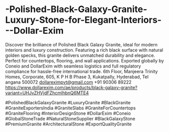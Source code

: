 # -Polished-Black-Galaxy-Granite-Luxury-Stone-for-Elegant-Interiors---Dollar-Exim
 Discover the brilliance of Polished Black Galaxy Granite, ideal for modern interiors and luxury construction. Featuring a rich black surface with natural golden specks, this granite delivers unmatched durability and elegance. Perfect for countertops, flooring, and wall applications. Exported globally by Coneio and DollarExim with seamless logistics and full regulatory compliance for hassle-free international trade.
 6th Floor, Manjeera Trinity Homes, Corporate, 605, K P H B Phase 3, Kukatpally, Hyderabad, Tel angana 500072
dollareximpvt@gmail.com 
+91 90306 89222
https://www.dollarexim.com/ae/products/black-galaxy-granite?variant=UHJvZHVjdFZhcmlhbnQ6MTE4 


 #PolishedBlackGalaxyGranite #LuxuryGranite #BlackGranite #GraniteExportersIndia #GraniteSlabs #GraniteForCountertops #GraniteFlooring #InteriorDesignStone #DollarExim #Coneio #GlobalStoneTrade #NaturalStoneSupplier #BlackGalaxyStone #PremiumGranite #ArchitecturalStone #ExportQualityGranite
